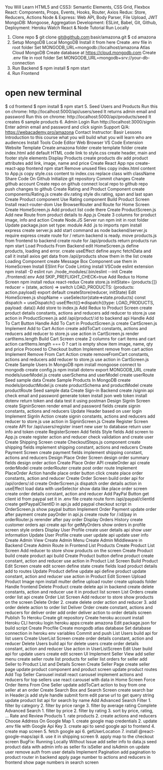 You Will Learn
HTML5 and CSS3: Semantic Elements, CSS Grid, Flexbox
React: Components, Props, Events, Hooks, Router, Axios
Redux: Store, Reducers, Actions
Node & Express: Web API, Body Parser, File Upload, JWT
MongoDB: Mongoose, Aggregation
Development: ESLint, Babel, Git, Github,
Deployment: Heroku
Watch React & Node Tutorial
Run Locally

1. Clone repo
   $ git clone git@github.com:basir/amazona.git
   $ cd amazona
2. Setup MongoDB
   Local MongoDB
   Install it from here
   Create .env file in root folder
   Set MONGODB_URL=mongodb://localhost/amazona
   Atlas Cloud MongoDB
   Create database at https://cloud.mongodb.com
   Create .env file in root folder
   Set MONGODB_URL=mongodb+srv://your-db-connection
3. Run Backend
   $ npm install
   $ npm start
4. Run Frontend

# open new terminal

$ cd frontend
$ npm install
$ npm start 5. Seed Users and Products
Run this on chrome: http://localhost:5000/api/users/seed
It returns admin email and password
Run this on chrome: http://localhost:5000/api/products/seed
It creates 6 sample products 6. Admin Login
Run http://localhost:3000/signin
Enter admin email and password and click signin
Support
Q/A: https://webacademy.pro/amazona
Contact Instructor: Basir
Lessons
Introduction to this course
what you will build
what you will learn
who are audiences
Install Tools
Code Editor
Web Browser
VS Code Extension
Website Template
Create amazona folder
create template folder
create index.html
add default HTML code
link to style.css
create header, main and footer
style elements
Display Products
create products div
add product attributes
add link, image, name and price
Create React App
npx create-react-app frontend
npm start
Remove unused files
copy index.html content to App.js
copy style.css content to index.css
replace class with className
Share Code On Github
Initialize git repository
Commit changes
Create github account
Create repo on github
connect local repo to github repo
push changes to github
Create Rating and Product Component
create components/Rating.js
create div.rating
style div.rating, span and last span
Create Product component
Use Rating component
Build Product Screen
Install react-router-dom
Use BrowserRouter and Route for Home Screen
Create HomeScreen.js
Add product list code there
Create ProductScreen.js
Add new Route from product details to App.js
Create 3 columns for product image, info and action
Create Node.JS Server
run npm init in root folder
Update package.json set type: module
Add .js to imports
npm install express
create server.js
add start command as node backend/server.js
require express
create route for / return backend is ready.
move products.js from frontend to backend
create route for /api/products
return products
run npm start
Load Products From Backend
edit HomeScreen.js
define products, loading and error.
create useEffect
define async fetchData and call it
install axios
get data from /api/products
show them in the list
create Loading Component
create Message Box Component
use them in HomeScreen
Install ESlint For Code Linting
install VSCode eslint extension
npm install -D eslint
run ./node_modules/.bin/eslint --init
Create ./frontend/.env
Add SKIP_PREFLIGHT_CHECK=true
Add Redux to Home Screen
npm install redux react-redux
Create store.js
initState= {products:[]}
reducer = (state, action) => switch LOAD_PRODUCTS: {products: action.payload}
export default createStore(reducer, initState)
Edit HomeScreen.js
shopName = useSelector(state=>state.products)
const dispatch = useDispatch()
useEffect(()=>dispatch({type: LOAD_PRODUCTS, payload: data})
Add store to index.js
Add Redux to Product Screen
create product details constants, actions and reducers
add reducer to store.js
use action in ProductScreen.js
add /api/product/:id to backend api
Handle Add To Cart Button
Handle Add To Cart in ProductScreen.js
create CartScreen.js
Implement Add to Cart Action
create addToCart constants, actions and reducers
add reducer to store.js
use action in CartScreen.js
render cartItems.length
Build Cart Screen
create 2 columns for cart items and cart action
cartItems.length === 0 ? cart is empty
show item image, name, qty and price
Proceed to Checkout button
Implement remove from cart action
Implement Remove From Cart Action
create removeFromCart constants, actions and reducers
add reducer to store.js
use action in CartScreen.js
Create Sample Users In MongoDB
npm install mongoose
connect to mongodb
create config.js
npm install dotenv
export MONGODB_URL
create models/userModel.js
create userSchema and userModel
create userRoute
Seed sample data
Create Sample Products In MongoDB
create models/productModel.js
create productSchema and productModel
create productRoute
Seed sample data
Create Sign-in Backend
create /signin api
check email and password
generate token
install json web token
install dotenv
return token and data
test it using postman
Design SignIn Screen
create SigninScreen
render email and password fields
create signin constants, actions and reducers
Update Header based on user login
Implement SignIn Action
create signin constants, actions and reducers
add reducer to store.js
use action in SigninScreen.js
Create Register Screen
create API for /api/users/register
insert new user to database
return user info and token
create RegisterScreen
Add fields
Style fields
Add screen to App.js
create register action and reducer
check validation and create user
Create Shipping Screen
create CheckoutSteps.js component
create shipping fields
implement shipping constant, actions and reducers
Create Payment Screen
create payment fields
implement shipping constant, actions and reducers
Design Place Order Screen
design order summary fields
design order action
Create Place Order API
createOrder api
create orderModel
create orderRouter
create post order route
Implement PlaceOrder Action
handle place order button click
create place order constants, action and reducer
Create Order Screen
build order api for /api/orders/:id
create OrderScreen.js
dispatch order details action in useEffect
load data with useSelector
show data like place order screen
create order details constant, action and reducer
Add PayPal Button
get client id from paypal
set it in .env file
create route form /api/paypal/clientId
create getPaypalClientID in api.js
add paypal checkout script in OrderScreen.js
show paypal button
Implement Order Payment
update order after payment
create payOrder in api.js
create route for /:id/pay in orderRouter.js
rerender after pay order
Display Orders History
create customer orders api
create api for getMyOrders
show orders in profile screen
style orders
Display User Profile
create user details api
show user information
Update User Profile
create user update api
update user info
Create Admin View
Create Admin Menu
Create Admin Middleware in Backend
Create Admin Route in Frontend
List Products
Create Product List Screen
Add reducer to store
show products on the screen
Create Product
build create product api
build Create Product button
define product create constant, action and reducer
use action in Product List Screen
Build Product Edit Screen
create edit screen
define state
create fields
load product details
add to routes
Update Product
define update api
define product update constant, action and reducer
use action in Product Edit Screen
Upload Product Image
npm install multer
define upload router
create uploads folder
Handle frontend
Delete Product
create delete api in backend
create delete constants, action and reducer
use it in product list screen
List Orders
create order list api
create Order List Screen
Add reducer to store
show products on the screen
Delete Order 2. create delete order action and reducer 3. add order delete action to order list
Deliver Order
create constant, actions and reducers for deliver order
add order deliver action to order details screen
Publish To Heroku
Create git repository
Create heroku account
install Heroku CLI
heroku login
heroku apps:create amazona
Edit package.json for build script
Create Procfile
Create mongodb atlas database
Set database connection in heroku env variables
Commit and push
List Users
build api for list users
Create UserList Screen
create order details constant, action and reducer
Delete Users
build api for delete users
create order details constant, action and reducer
Use action in UserListScreen
Edit User
build api for update users
create edit screen UI
Implement Seller View
add seller menu
create seller route
list products for seller
list orders for seller
add Seller to Product List and Details Screen
Create Seller Page
create seller page
update product component and product screen
update product routes
Add Top Seller Carousel
install react carousel
implement actions and reducers for top sellers
use react carousel with data in Home Screen
Force Order Items From One Seller
update addToCart action to buy from one seller at an order
Create Search Box and Search Screen
create search bar in Header.js
add style
handle submit form
edit parse url to get query string
update product list api for search by name
Add Advanced Search Filter 1. filter by category 2. filter by price range 3. filter by average rating
Complete Advanced Search 1. filter by price 2. filter by rating 3. sort by price, rating, ...
Rate and Review Products 1. rate products 2. create actions and reducers
Choose Address On Google Map 1. create google map credentials 2. update .env file with Google Api Key 3. create api to send google api to frontend 4. create map screen 5. fetch google api 6. getUserLocation 7. install @react-google-maps/api 8. use it in shipping screen 9. apply map to the checkout screen
BugFix: Running Locally Without Issue
add seller info to data.js
seed product data with admin info as seller
fix isSeller and isAdmin on update user
remove auth from user details
Implement Pagination
add pagination to product router in backend
apply page number to actions and reducers in frontend
show page numbers in search screen
